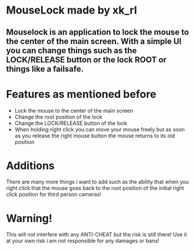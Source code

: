 # MouseLock made by xk_rl

## Mouselock is an application to lock the mouse to the center of the main screen. With a simple UI you can change things such as the LOCK/RELEASE button or the lock ROOT or things like a failsafe.

# Features as mentioned before
  - Lock the mouse to the center of the main screen
  - Change the root position of the lock
  - Change the LOCK/RELEASE button of the lock
  - When holding right click you can move your mouse freely but as soon as you release the right mouse button the mouse returns to its old position

# Additions
There are many more things i want to add such as the ability that when you right click that the mouse goes back to the root position of the initial right click position for third person cameras!

# Warning!
This will not interfere with any ANTI-CHEAT but the risk is still there! Use it at your own risk i am not responsible for any damages or bans!
